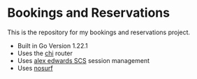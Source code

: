 # Bookings and Reservations

This is the repository for my bookings and reservations project.

- Built in Go Version 1.22.1
- Uses the [chi](https://github.com/go-chi/chi/v5) router
- Uses [alex edwards SCS](https://github.com/alexedwards/scs/v2) session management
- Uses [nosurf](https://github.com/justinas/nosurf)